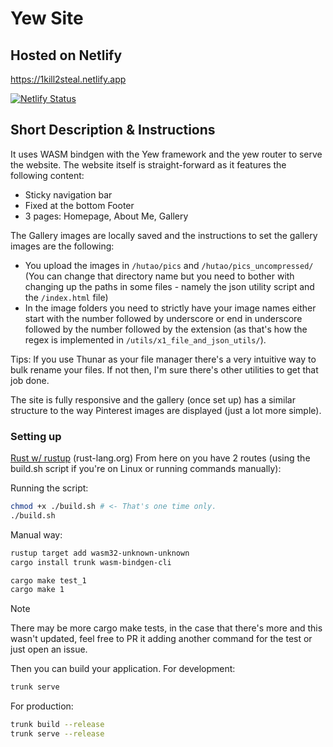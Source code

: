 # Yew Site

## Hosted on Netlify

<https://1kill2steal.netlify.app>

[![Netlify Status](https://api.netlify.com/api/v1/badges/a7cccd56-43ac-49f4-abd7-38c56ba83f18/deploy-status)](https://app.netlify.com/sites/1kill2steal/deploys)

## Short Description & Instructions

It uses WASM bindgen with the Yew framework and the yew router to serve the
website. The website itself is straight-forward as it features the following
content:

- Sticky navigation bar
- Fixed at the bottom Footer
- 3 pages: Homepage, About Me, Gallery

The Gallery images are locally saved and the instructions to set the gallery images are the following:

- You upload the images in `/hutao/pics` and `/hutao/pics_uncompressed/` (You can change that directory name but you need to bother with changing up the paths in some files - namely the json utility script and the `/index.html` file)
- In the image folders you need to strictly have your image names either start with the number followed by underscore or end in underscore followed by the number followed by the extension (as that's how the regex is implemented in `/utils/x1_file_and_json_utils/`).

Tips: If you use Thunar as your file manager there's a very intuitive way to
bulk rename your files. If not then, I'm sure there's other utilities to get
that job done.

The site is fully responsive and the gallery (once set up) has a similar
structure to the way Pinterest images are displayed (just a lot more simple).

### Setting up

[Rust w/ rustup](https://www.rust-lang.org/tools/install) (rust-lang.org)
From here on you have 2 routes (using the build.sh script if you're on Linux or
running commands manually):

Running the script:

```sh
chmod +x ./build.sh # <- That's one time only.
./build.sh
```

Manual way:

```bash
rustup target add wasm32-unknown-unknown
cargo install trunk wasm-bindgen-cli

cargo make test_1
cargo make 1
```

> [!NOTE]
> There may be more cargo make tests, in the case that there's more and this
> wasn't updated, feel free to PR it adding another command for the test or
> just open an issue.

Then you can build your application.
For development:

```bash
trunk serve
```

For production:

```bash
trunk build --release
trunk serve --release
```
